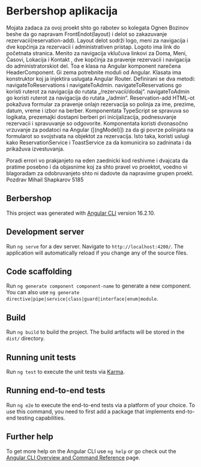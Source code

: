 # Berbershop aplikacija
Mojata zadaca za ovoj proekt shto go rabotev so kolegata Ognen Bozinov beshe da go napravam FrontEndot(layout) i delot so zakazuvanje rezervacii(reservation-add).
Layout delot sodrži logo, meni za navigacija i dve kopčinja za rezervacii i administrativen pristap. Logoto ima link do početnata stranica.
Menito za navigacija vklučuva linkovi za Doma, Meni, Časovi, Lokacija i Kontakt , dve kopčinja za pravenje rezervacii i navigacija do administratorskiot del.
Toa e klasa na Angular komponent narečena HeaderComponent.
Gi zema potrebnite moduli od Angular. Klasata ima konstruktor koj ja injektira uslugata Angular Router. Definirani se dva metodi: navigateToReservations i navigateToAdmin. navigateToReservations go koristi ruterot za navigacija do rutata „/rezervacii/dodaj“. navigateToAdmin go koristi ruterot za navigacija do rutata „/admin“.
Reservation-add HTML-ot pokažuva formular za pravenje onlajn rezervacija so polinja za ime, prezime, datum, vreme i izbor na berber. Komponentata TypeScript se spravuva so logikata, prezemajki dostapni berberi pri inicijalizacija, podnesuvanje rezervacii i spravuvanje so odgovorite. Komponentata koristi dvonasočno vrzuvanje za podatoci na Angular ([(ngModel)]) za da gi povrze polinjata na formularot so svojstvata na objektot za rezervacija. Isto taka, koristi uslugi kako ReservationService i ToastService za da komunicira so zadninata i da prikažuva izvestuvanja.

Poradi errori vo prakjanjeto na eden zaednicki kod reshivme i dvajcata da pratime posebno i da objasnime koj za shto pravel vo proektot,
voedno vi blagoradam za odobruvanjeto shto ni dadovte da napravime grupen proekt.
Pozdrav 
Mihail Shapkarov 5185
## Berbershop

This project was generated with [Angular CLI](https://github.com/angular/angular-cli) version 16.2.10.

## Development server

Run `ng serve` for a dev server. Navigate to `http://localhost:4200/`. The application will automatically reload if you change any of the source files.

## Code scaffolding

Run `ng generate component component-name` to generate a new component. You can also use `ng generate directive|pipe|service|class|guard|interface|enum|module`.

## Build

Run `ng build` to build the project. The build artifacts will be stored in the `dist/` directory.

## Running unit tests

Run `ng test` to execute the unit tests via [Karma](https://karma-runner.github.io).

## Running end-to-end tests

Run `ng e2e` to execute the end-to-end tests via a platform of your choice. To use this command, you need to first add a package that implements end-to-end testing capabilities.

## Further help

To get more help on the Angular CLI use `ng help` or go check out the [Angular CLI Overview and Command Reference](https://angular.io/cli) page.
